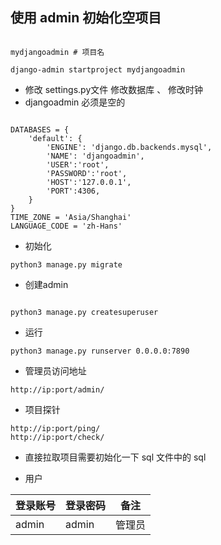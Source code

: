 ## 使用 admin 初始化空项目

~~~~~~

mydjangoadmin # 项目名

django-admin startproject mydjangoadmin

~~~~~~


* 修改 settings.py文件 修改数据库 、 修改时钟
* djangoadmin 必须是空的
~~~~~~

DATABASES = {
    'default': {
        'ENGINE': 'django.db.backends.mysql',
        'NAME': 'djangoadmin',
        'USER':'root',
        'PASSWORD':'root',
        'HOST':'127.0.0.1',
        'PORT':4306,
    }
}
TIME_ZONE = 'Asia/Shanghai'
LANGUAGE_CODE = 'zh-Hans'
~~~~~~


* 初始化

~~~~~~
python3 manage.py migrate

~~~~~~


* 创建admin
~~~~~~

python3 manage.py createsuperuser

~~~~~~

* 运行

~~~~~~
python3 manage.py runserver 0.0.0.0:7890
~~~~~~

* 管理员访问地址

~~~~~~
http://ip:port/admin/ 
~~~~~~


* 项目探针 

~~~~~~
http://ip:port/ping/
http://ip:port/check/
~~~~~~

* 直接拉取项目需要初始化一下 sql 文件中的 sql

* 用户

|登录账号|登录密码|备注|
|----|----|----|
|admin| admin |管理员|

